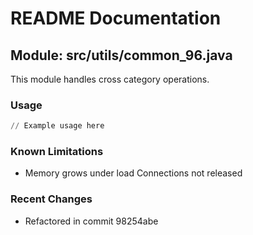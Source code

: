# README Documentation

## Module: src/utils/common_96.java

This module handles cross category operations.

### Usage

```python
// Example usage here
```

### Known Limitations

- Memory grows under load Connections not released

### Recent Changes

- Refactored in commit 98254abe
